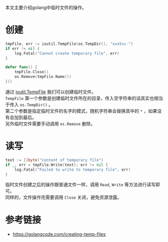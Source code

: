 
本文主要介绍golang中临时文件的操作。  
<!--more-->

# 创建
```go
tmpFile, err := ioutil.TempFile(os.TempDir(), "xxxSvc-")
if err != nil {
    log.Fatal("Cannot create temporary file", err)
}

defer func() {
    tmpFile.Close()
    os.Remove(tmpFile.Name())
}()
```
通过 [ioutil.TempFile](https://golang.org/pkg/io/ioutil/#TempFile) 我们可以创建临时文件。  
`TempFile` 第一个参数是创建临时文件所在的目录，传入空字符串的话其实也相当于传入 `os.TempDir()` 。  
第二个参数是指定临时文件的名字的模式，随机字符串会替换其中的 `*` ，如果没有会加到最后。  
另外临时文件需要手动调用 `os.Remove` 删除。  

# 读写
```go
text := []byte("content of temporary file")
if _, err = tmpFile.Write(text); err != nil {
    log.Fatal("Failed to write to temporary file", err)
}
```
临时文件创建之后的操作跟普通文件一样，调用 `Read`, `Write` 等方法进行读写即可。  
同样的，文件操作完需要调用 `Close` 关闭，避免资源泄露。  

# 参考链接
- https://golangcode.com/creating-temp-files

